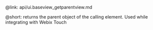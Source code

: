 @link: api/ui.baseview_getparentview.md

@short:
	returns the parent object of the calling element. Used while integrating with Webix Touch
